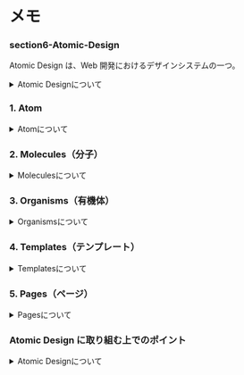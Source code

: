 # メモ

### section6-Atomic-Design

Atomic Design は、Web 開発におけるデザインシステムの一つ。

<details><summary>Atomic Designについて</summary>

### 特徴

1. **階層構造**: Atomic Design は 5 つの階層から構成。

   - **Atoms（原子）**: 最小の単位で、ボタンやインプットフィールドなどの基本的な要素。
   - **Molecules（分子）**: 原子を組み合わせて作られる、より複雑なコンポーネント。
   - **Organisms（有機体）**: 分子を組み合わせて作られる、より複雑なセクションまたはモジュール。
   - **Templates（テンプレート）**: 有機体を組み合わせてページのレイアウトを形作る。
   - **Pages（ページ）**: テンプレートに具体的なコンテンツを埋め込んで完成したページを形作る。

2. **再利用性**: 各階層のコンポーネントは再利用可能で、他のコンポーネントと組み合わせて新しいデザインを作ることができる。

3. **一貫性**: 全体のデザインに一貫性を持たせることができる。

### メリット

- **効率的な開発**: 再利用可能なコンポーネントにより、開発速度を向上させることができる。
- **保守性の向上**: 各コンポーネントが独立しているため、変更や追加が容易。
- **チームワークの強化**: デザイナーと開発者間でのコミュニケーションがスムーズになる。

### デメリット

- **初期設計の複雑さ**: 正確な設計が必要であり、プロジェクトの初期段階でのコストがかかる。
- **過剰な抽象化**: あまりにも細かく分解しすぎると、過剰な抽象化が生じ、理解が困難になる。Molecules（分子）と Organisms（有機体）どちらに作成するか迷うことが多かった。個人で使う段階では問題は起こりにくいが、チーム開発の際問題が生じる可能性がありそう。

### まとめ

Atomic Design は、再利用性と一貫性を強化する効果的なデザイン手法。設計の複雑さや過剰な抽象化に注意が必要。プロジェクトの規模やチームのニーズに応じて適切に採用することが重要。

</details>

### 1. Atom

<details><summary>Atomについて</summary>

### Atoms（原子）

- **定義**: 最小のビルディングブロックで、他のコンポーネントと組み合わせる前の単体の要素。
- **例**: ボタン、テキストフィールド、ラベル、アイコンなど。
- **特徴**: これらは単体での機能は持たず、他の原子と組み合わせることで意味を成す。
- **気付き**: Atom(button など)、色々な画面で使用する場面は多くなるので、管理しやすいようにカテゴリー分けした方が良い。

</details>

### **2. Molecules（分子）**

<details><summary>Moleculesについて</summary>

- **定義**: 原子を組み合わせて作られる、より複雑なコンポーネント。
- **例**: 検索バー（テキストフィールド + ボタン）、リストアイテム（アイコン + テキスト）など。
- **特徴**: 原子を組み合わせることで、特定の機能を果たすようになる。

</details>

### **3. Organisms（有機体）**

<details><summary>Organismsについて</summary>

- **定義**: 分子や原子を組み合わせて、より複雑なセクションまたはモジュールを形成。
- **例**: ヘッダー（ロゴ + ナビゲーションメニュー + 検索バー）、カード（画像 + タイトル + ボタン）など。
- **特徴**: これらはページ内で独立した機能を果たすセクションとして機能する。
- **気付き**: Organisms になると Atom(button など)ほど色々な画面で使用する場面は少なくなるので、どの属性コンポーネントか分類して管理してもよい。user フォルダを作成してその中で user に関するコンポーネントを作成しても良いかも。

</details>

### **4. Templates（テンプレート）**

<details><summary>Templatesについて</summary>

- **定義**: 有機体、分子、原子を組み合わせて、ページの全体的なレイアウトや構造を定義。
- **例**: 商品一覧ページのレイアウト、ブログ記事のテンプレートなど。
- **特徴**: コンテンツはまだ具体的ではなく、プレースホルダーが使用されることが一般的。

</details>

### **5. Pages（ページ）**

<details><summary>Pagesについて</summary>

- **定義**: テンプレートに具体的なコンテンツやデータを埋め込んで、最終的なページ。
- **例**: 特定の商品一覧ページ、特定のブログ記事ページなど。
- **特徴**: これは最終的な製品であり、実際のユーザーが見るもの。

</details>

### **Atomic Design に取り組む上でのポイント**

<details><summary>Atomic Designについて</summary>

- **あくまでベース**
  - `Atomic Design`はあくまでも概念。プロジェクトやチームの方針に合わせてカスタマイズしていく。※目的ではなく、`手段`（この意識大事！）
- **初めから分割しない！！！**
  - まずは、ゴリゴリに書く。リファクタリングするときはそれのみに集中して行う。選択と集中。
- **要素の関心を意識**
  - 「何に関心があるコンポーネントなのか」を意識しながら分割したり props を定義したりする。

</details>
